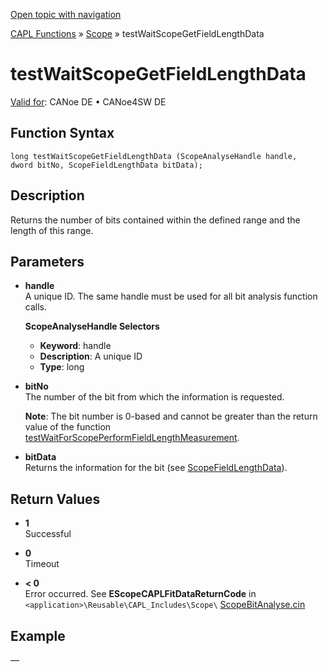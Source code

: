 [Open topic with navigation](../../../../../CANoeDEFamily.htm#Topics/CAPLFunctions/Test/Functions/CAPLfunctionTestWaitScopeGetFieldLengthData.md)

[CAPL Functions](../../CAPLfunctions.md) » [Scope](../../Scope/CAPLfunctionsScopeOverview.md) » testWaitScopeGetFieldLengthData

# testWaitScopeGetFieldLengthData

[Valid for](../../../Shared/FeatureAvailability.md): CANoe DE • CANoe4SW DE

## Function Syntax

```plaintext
long testWaitScopeGetFieldLengthData (ScopeAnalyseHandle handle,  dword bitNo, ScopeFieldLengthData bitData);
```

## Description

Returns the number of bits contained within the defined range and the length of this range.

## Parameters

- **handle**  
  A unique ID. The same handle must be used for all bit analysis function calls.

  **ScopeAnalyseHandle Selectors**

  - **Keyword**: handle
  - **Description**: A unique ID
  - **Type**: long

- **bitNo**  
  The number of the bit from which the information is requested.

  **Note**: The bit number is 0-based and cannot be greater than the return value of the function [testWaitForScopePerformFieldLengthMeasurement](CAPLfunctionTestWaitForScopePerformFieldLengthMeasurement.md).

- **bitData**  
  Returns the information for the bit (see [ScopeFieldLengthData](../../Scope/Classes/CAPLfunctionScopeFieldLengthData.md)).

## Return Values

- **1**  
  Successful

- **0**  
  Timeout

- **< 0**  
  Error occurred. See **EScopeCAPLFitDataReturnCode** in `<application>\Reusable\CAPL_Includes\Scope\` [ScopeBitAnalyse.cin](javascript:startDemoLoader('&quot;Reusable\\CAPL_Includes\\Scope&quot;'))

## Example

—
